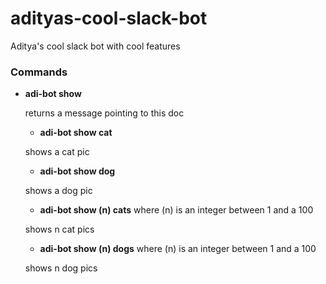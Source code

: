 # adityas-cool-slack-bot
Aditya's cool slack bot with cool features

### Commands

- **adi-bot show**

  returns a message pointing to this doc
  
  + **adi-bot show cat**
  
  shows a cat pic

  + **adi-bot show dog**

  shows a dog pic

  + **adi-bot show (n) cats** where (n) is an integer between 1 and a 100

  shows n cat pics
 
  + **adi-bot show (n) dogs** where (n) is an integer between 1 and a 100

  shows n dog pics
